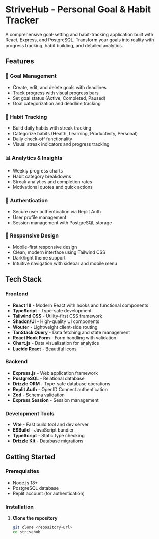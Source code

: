 # StriveHub - Personal Goal & Habit Tracker

A comprehensive goal-setting and habit-tracking application built with React, Express, and PostgreSQL. Transform your goals into reality with progress tracking, habit building, and detailed analytics.

## Features

### 🎯 Goal Management
- Create, edit, and delete goals with deadlines
- Track progress with visual progress bars
- Set goal status (Active, Completed, Paused)
- Goal categorization and deadline tracking

### 📅 Habit Tracking
- Build daily habits with streak tracking
- Categorize habits (Health, Learning, Productivity, Personal)
- Daily check-off functionality
- Visual streak indicators and progress tracking

### 📊 Analytics & Insights
- Weekly progress charts
- Habit category breakdowns
- Streak analytics and completion rates
- Motivational quotes and quick actions

### 🔐 Authentication
- Secure user authentication via Replit Auth
- User profile management
- Session management with PostgreSQL storage

### 📱 Responsive Design
- Mobile-first responsive design
- Clean, modern interface using Tailwind CSS
- Dark/light theme support
- Intuitive navigation with sidebar and mobile menu

## Tech Stack

### Frontend
- **React 18** - Modern React with hooks and functional components
- **TypeScript** - Type-safe development
- **Tailwind CSS** - Utility-first CSS framework
- **Shadcn/UI** - High-quality UI components
- **Wouter** - Lightweight client-side routing
- **TanStack Query** - Data fetching and state management
- **React Hook Form** - Form handling with validation
- **Chart.js** - Data visualization for analytics
- **Lucide React** - Beautiful icons

### Backend
- **Express.js** - Web application framework
- **PostgreSQL** - Relational database
- **Drizzle ORM** - Type-safe database operations
- **Replit Auth** - OpenID Connect authentication
- **Zod** - Schema validation
- **Express Session** - Session management

### Development Tools
- **Vite** - Fast build tool and dev server
- **ESBuild** - JavaScript bundler
- **TypeScript** - Static type checking
- **Drizzle Kit** - Database migrations

## Getting Started

### Prerequisites
- Node.js 18+ 
- PostgreSQL database
- Replit account (for authentication)

### Installation

1. **Clone the repository**
   ```bash
   git clone <repository-url>
   cd strivehub
   